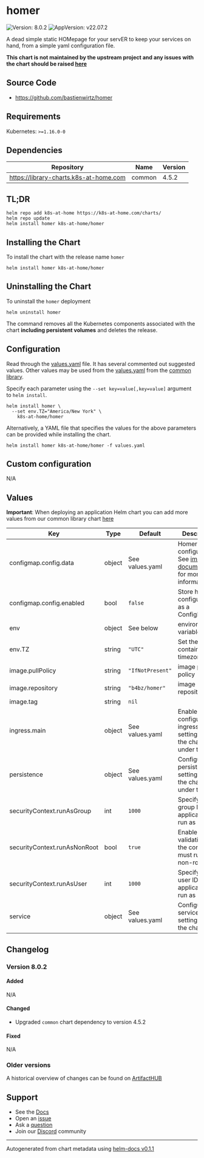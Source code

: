 # homer

![Version: 8.0.2](https://img.shields.io/badge/Version-8.0.2-informational?style=flat-square) ![AppVersion: v22.07.2](https://img.shields.io/badge/AppVersion-v22.07.2-informational?style=flat-square)

A dead simple static HOMepage for your servER to keep your services on hand, from a simple yaml configuration file.

**This chart is not maintained by the upstream project and any issues with the chart should be raised [here](https://github.com/k8s-at-home/charts/issues/new/choose)**

## Source Code

* <https://github.com/bastienwirtz/homer>

## Requirements

Kubernetes: `>=1.16.0-0`

## Dependencies

| Repository | Name | Version |
|------------|------|---------|
| https://library-charts.k8s-at-home.com | common | 4.5.2 |

## TL;DR

```console
helm repo add k8s-at-home https://k8s-at-home.com/charts/
helm repo update
helm install homer k8s-at-home/homer
```

## Installing the Chart

To install the chart with the release name `homer`

```console
helm install homer k8s-at-home/homer
```

## Uninstalling the Chart

To uninstall the `homer` deployment

```console
helm uninstall homer
```

The command removes all the Kubernetes components associated with the chart **including persistent volumes** and deletes the release.

## Configuration

Read through the [values.yaml](./values.yaml) file. It has several commented out suggested values.
Other values may be used from the [values.yaml](https://github.com/k8s-at-home/library-charts/tree/main/charts/stable/common/values.yaml) from the [common library](https://github.com/k8s-at-home/library-charts/tree/main/charts/stable/common).

Specify each parameter using the `--set key=value[,key=value]` argument to `helm install`.

```console
helm install homer \
  --set env.TZ="America/New York" \
    k8s-at-home/homer
```

Alternatively, a YAML file that specifies the values for the above parameters can be provided while installing the chart.

```console
helm install homer k8s-at-home/homer -f values.yaml
```

## Custom configuration

N/A

## Values

**Important**: When deploying an application Helm chart you can add more values from our common library chart [here](https://github.com/k8s-at-home/library-charts/tree/main/charts/stable/common)

| Key | Type | Default | Description |
|-----|------|---------|-------------|
| configmap.config.data | object | See values.yaml | Homer configuration. See [image documentation](https://github.com/bastienwirtz/homer/blob/main/docs/configuration.md) for more information. |
| configmap.config.enabled | bool | `false` | Store homer configuration as a ConfigMap |
| env | object | See below | environment variables. |
| env.TZ | string | `"UTC"` | Set the container timezone |
| image.pullPolicy | string | `"IfNotPresent"` | image pull policy |
| image.repository | string | `"b4bz/homer"` | image repository |
| image.tag | string | `nil` |  |
| ingress.main | object | See values.yaml | Enable and configure ingress settings for the chart under this key. |
| persistence | object | See values.yaml | Configure persistence settings for the chart under this key. |
| securityContext.runAsGroup | int | `1000` | Specify the group ID the application will run as |
| securityContext.runAsNonRoot | bool | `true` | Enable validation that the container must run as non-root user |
| securityContext.runAsUser | int | `1000` | Specify the user ID the application will run as |
| service | object | See values.yaml | Configures service settings for the chart. |

## Changelog

### Version 8.0.2

#### Added

N/A

#### Changed

* Upgraded `common` chart dependency to version 4.5.2

#### Fixed

N/A

### Older versions

A historical overview of changes can be found on [ArtifactHUB](https://artifacthub.io/packages/helm/k8s-at-home/homer?modal=changelog)

## Support

- See the [Docs](https://docs.k8s-at-home.com/our-helm-charts/getting-started/)
- Open an [issue](https://github.com/k8s-at-home/charts/issues/new/choose)
- Ask a [question](https://github.com/k8s-at-home/organization/discussions)
- Join our [Discord](https://discord.gg/sTMX7Vh) community

----------------------------------------------
Autogenerated from chart metadata using [helm-docs v0.1.1](https://github.com/k8s-at-home/helm-docs/releases/v0.1.1)
